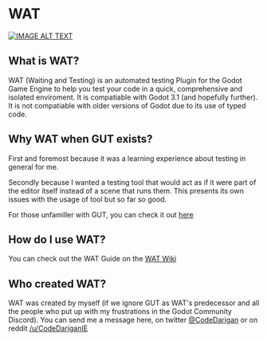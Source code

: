 # WAT

[![IMAGE ALT TEXT](http://img.youtube.com/vi/-pzyq5MRNks/0.jpg)](http://www.youtube.com/watch?v=-pzyq5MRNks "WAT")

## What is WAT?

WAT (Waiting and Testing) is an automated testing Plugin for the Godot Game Engine to help you test your code in a quick, comprehensive and isolated enviroment. It is compatiable with Godot 3.1 (and hopefully further). It is not compatiable with older versions of Godot due to its use of typed code.

## Why WAT when GUT exists?

First and foremost because it was a learning experience about testing in general for me.

Secondly because I wanted a testing tool that would act as if it were part of the editor itself instead of a scene that runs them. This
presents its own issues with the usage of tool but so far so good.

For those unfamiller with GUT, you can check it out [here](https://github.com/bitwes/Gut)

## How do I use WAT?

You can check out the WAT Guide on the [WAT Wiki](https://github.com/CodeDarigan/WAT/wiki)

## Who created WAT?

WAT was created by myself (if we ignore GUT as WAT's predecessor and all the people who put up with my frustrations in the Godot Community Discord). You can send me a message here, on twitter [@CodeDarigan](https://twitter.com/CodeDarigan) or on reddit [/u/CodeDariganIE](https://www.reddit.com/user/CodeDariganIE)
